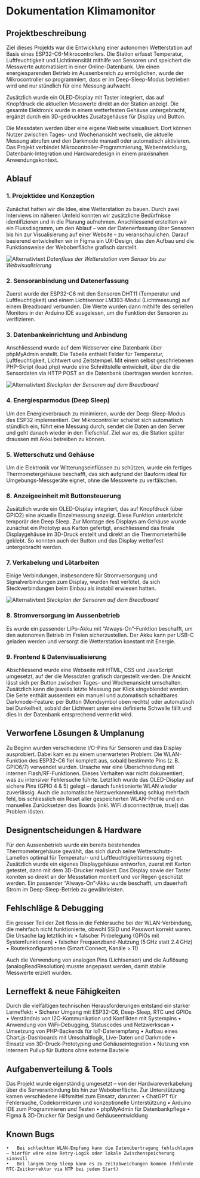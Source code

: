 # Dokumentation Klimamonitor

## Projektbeschreibung
Ziel dieses Projekts war die Entwicklung einer autonomen Wetterstation auf Basis eines ESP32-C6-Mikrocontrollers. Die Station erfasst Temperatur, Luftfeuchtigkeit und Lichtintensität mithilfe von Sensoren und speichert die Messwerte automatisiert in einer Online-Datenbank. Um einen energiesparenden Betrieb im Aussenbereich zu ermöglichen, wurde der Mikrocontroller so programmiert, dass er im Deep-Sleep-Modus betrieben wird und nur stündlich für eine Messung aufwacht.

Zusätzlich wurde ein OLED-Display mit Taster integriert, das auf Knopfdruck die aktuellen Messwerte direkt an der Station anzeigt. Die gesamte Elektronik wurde in einem wetterfesten Gehäuse untergebracht, ergänzt durch ein 3D-gedrucktes Zusatzgehäuse für Display und Button.

Die Messdaten werden über eine eigene Webseite visualisiert. Dort können Nutzer zwischen Tages- und Wochenansicht wechseln, die aktuelle Messung abrufen und den Darkmode manuell oder automatisch aktivieren. Das Projekt verbindet Mikrocontroller-Programmierung, Webentwicklung, Datenbank-Integration und Hardwaredesign in einem praxisnahen Anwendungskontext.
## Ablauf

### 1. Projektidee und Konzeption
Zunächst hatten wir die Idee, eine Wetterstation zu bauen. Durch zwei Interviews im näheren Umfeld konnten wir zusätzliche Bedürfnisse identifizieren und in die Planung aufnehmen. Anschliessend erstellten wir ein Flussdiagramm, um den Ablauf – von der Datenerfassung über Sensoren bis hin zur Visualisierung auf einer Website – zu veranschaulichen.
Darauf basierend entwickelten wir in Figma ein UX-Design, das den Aufbau und die Funktionsweise der Weboberfläche grafisch darstellt.

![Alternativtext](img/Klimamonitor_Screenflow.png)
*Datenfluss der Wetterstation vom Sensor bis zur Webvisualisierung*

### 2. Sensoranbindung und Datenerfassung
Zuerst wurde der ESP32-C6 mit den Sensoren DHT11 (Temperatur und Luftfeuchtigkeit) und einem Lichtsensor LM393-Modul (Lichtmessung) auf einem Breadboard verbunden. Die Werte wurden dann mithilfe des seriellen Monitors in der Arduino IDE ausgelesen, um die Funktion der Sensoren zu verifizieren.

### 3. Datenbankeinrichtung und Anbindung
Anschliessend wurde auf dem Webserver eine Datenbank über phpMyAdmin erstellt. Die Tabelle enthielt Felder für Temperatur, Luftfeuchtigkeit, Lichtwert und Zeitstempel. Mit einem selbst geschriebenen PHP-Skript (load.php) wurde eine Schnittstelle entwickelt, über die die Sensordaten via HTTP POST an die Datenbank übertragen werden konnten.

![Alternativtext](img/Klimamonitor_Steckplan.png)
*Steckplan der Sensoren auf dem Breadboard*

### 4. Energiesparmodus (Deep Sleep)
Um den Energieverbrauch zu minimieren, wurde der Deep-Sleep-Modus des ESP32 implementiert. Der Mikrocontroller schaltet sich automatisch stündlich ein, führt eine Messung durch, sendet die Daten an den Server und geht danach wieder in den Tiefschlaf. Ziel war es, die Station später draussen mit Akku betreiben zu können.

### 5.	Wetterschutz und Gehäuse
Um die Elektronik vor Witterungseinflüssen zu schützen, wurde ein fertiges Thermometergehäuse beschafft, das sich aufgrund der Bauform ideal für Umgebungs-Messgeräte eignet, ohne die Messwerte zu verfälschen.

### 6.	Anzeigeeinheit mit Buttonsteuerung
Zusätzlich wurde ein OLED-Display integriert, das auf Knopfdruck (über GPIO2) eine aktuelle Einzelmessung anzeigt. Diese Funktion unterbricht temporär den Deep Sleep. Zur Montage des Displays am Gehäuse wurde zunächst ein Prototyp aus Karton gefertigt, anschliessend das finale Displaygehäuse im 3D-Druck erstellt und direkt an die Thermometerhülle geklebt. So konnten auch der Button und das Display wetterfest untergebracht werden.

### 7.	Verkabelung und Lötarbeiten
Einige Verbindungen, insbesondere für Stromversorgung und Signalverbindungen zum Display, wurden fest verlötet, da sich Steckverbindungen beim Einbau als instabil erwiesen hatten.

![Alternativtext](img/Klimamonitor_Steckplan.png)
*Steckplan der Sensoren auf dem Breadboard*

### 8.	Stromversorgung im Aussenbetrieb
Es wurde ein passender LiPo-Akku mit “Always-On”-Funktion beschafft, um den autonomen Betrieb im Freien sicherzustellen. Der Akku kann per USB-C geladen werden und versorgt die Wetterstation konstant mit Energie.

### 9. Frontend & Datenvisualisierung
Abschliessend wurde eine Webseite mit HTML, CSS und JavaScript umgesetzt, auf der die Messdaten grafisch dargestellt werden. Die Ansicht lässt sich per Button zwischen Tages- und Wochenansicht umschalten. Zusätzlich kann die jeweils letzte Messung per Klick eingeblendet werden.
Die Seite enthält ausserdem ein manuell und automatisch schaltbares Darkmode-Feature: per Button (Mondsymbol oben rechts) oder automatisch bei Dunkelheit, sobald der Lichtwert unter eine definierte Schwelle fällt und dies in der Datenbank entsprechend vermerkt wird.

## Verworfene Lösungen & Umplanung

Zu Beginn wurden verschiedene I/O-Pins für Sensoren und das Display ausprobiert. Dabei kam es zu einem unerwarteten Problem:
Die WLAN-Funktion des ESP32-C6 fiel komplett aus, sobald bestimmte Pins (z. B. GPIO6/7) verwendet wurden. Ursache war eine Überschneidung mit internen Flash/RF-Funktionen. Dieses Verhalten war nicht dokumentiert, was zu intensiver Fehlersuche führte.
Letztlich wurde das OLED-Display auf sichere Pins (GPIO 4 & 5) gelegt – danach funktionierte WLAN wieder zuverlässig. Auch die automatische Netzwerkanmeldung schlug mehrfach fehl, bis schliesslich ein Reset aller gespeicherten WLAN-Profile und ein manuelles Zurücksetzen des Boards (inkl. WiFi.disconnect(true, true)) das Problem lösten.

## Designentscheidungen & Hardware

Für den Aussenbetrieb wurde ein bereits bestehendes Thermometergehäuse gewählt, das sich durch seine Wetterschutz-Lamellen optimal für Temperatur- und Luftfeuchtigkeitsmessung eignet. Zusätzlich wurde ein eigenes Displaygehäuse entworfen, zuerst mit Karton getestet, dann mit dem 3D-Drucker realisiert. Das Display sowie der Taster konnten so direkt an der Messstation montiert und vor Regen geschützt werden.
Ein passender “Always-On”-Akku wurde beschafft, um dauerhaft Strom im Deep-Sleep-Betrieb zu gewährleisten.

## Fehlschläge & Debugging

Ein grosser Teil der Zeit floss in die Fehlersuche bei der WLAN-Verbindung, die mehrfach nicht funktionierte, obwohl SSID und Passwort korrekt waren. Die Ursache lag letztlich in:
	•	falscher Pinbelegung (GPIOs mit Systemfunktionen)
	•	falscher Frequenzband-Nutzung (5 GHz statt 2.4 GHz)
	•	Routerkonfigurationen (Smart Connect, Kanäle > 11)

Auch die Verwendung von analogen Pins (Lichtsensor) und die Auflösung (analogReadResolution) musste angepasst werden, damit stabile Messwerte erzielt wurden.

## Lerneffekt & neue Fähigkeiten

Durch die vielfältigen technischen Herausforderungen entstand ein starker Lerneffekt:
	•	Sicherer Umgang mit ESP32-C6, Deep-Sleep, RTC und GPIOs
	•	Verständnis von I2C-Kommunikation und Konflikten mit Systempins
	•	Anwendung von WiFi-Debugging, Statuscodes und Netzwerkscan
	•	Umsetzung von PHP-Backends für IoT-Datenempfang
	•	Aufbau eines Chart.js-Dashboards mit Umschaltlogik, Live-Daten und Darkmode
	•	Einsatz von 3D-Druck-Prototyping und Gehäuseintegration
	•	Nutzung von internem Pullup für Buttons ohne externe Bauteile

## Aufgabenverteilung & Tools

Das Projekt wurde eigenständig umgesetzt – von der Hardwareverkabelung über die Serveranbindung bis hin zur Weboberfläche.
Zur Unterstützung kamen verschiedene Hilfsmittel zum Einsatz, darunter:
	•	ChatGPT für Fehlersuche, Codekorrekturen und konzeptionelle Unterstützung
	•	Arduino IDE zum Programmieren und Testen
	•	phpMyAdmin für Datenbankpflege
	•	Figma & 3D-Drucker für Design und Gehäuseentwicklung

## Known Bugs

	•	Bei schlechtem WLAN-Empfang kann die Datenübertragung fehlschlagen – hierfür wäre eine Retry-Logik oder lokale Zwischenspeicherung sinnvoll
	•	Bei langem Deep Sleep kann es zu Zeitabweichungen kommen (fehlende RTC-Zeitkorrektur via NTP bei jedem Start)
